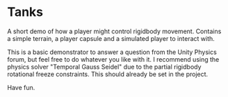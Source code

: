 # Tanks
A short demo of how a player might control rigidbody movement. Contains a simple terrain, a player capsule and a simulated player to interact with.
 
This is a basic demonstrator to answer a question from the Unity Physics forum, but feel free to do whatever you like with it. I recommend using the physics solver "Temporal Gauss Seidel" due to the partial rigidbody rotational freeze constraints. This should already be set in the project.

Have fun.
